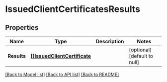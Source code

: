 # IssuedClientCertificatesResults

## Properties
Name | Type | Description | Notes
------------ | ------------- | ------------- | -------------
**Results** | [**[]IssuedClientCertificate**](issued_client_certificate.md) |  | [optional] [default to null]

[[Back to Model list]](../README.md#documentation-for-models) [[Back to API list]](../README.md#documentation-for-api-endpoints) [[Back to README]](../README.md)

